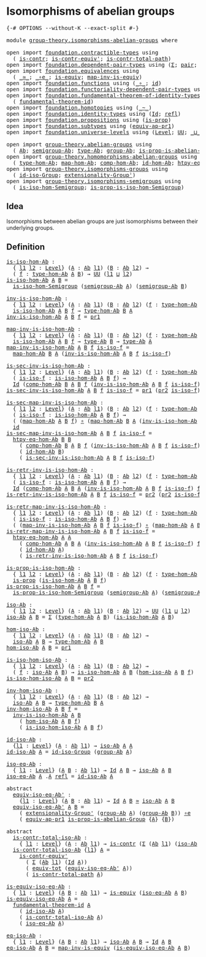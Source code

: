 # Isomorphisms of abelian groups

<pre class="Agda"><a id="43" class="Symbol">{-#</a> <a id="47" class="Keyword">OPTIONS</a> <a id="55" class="Pragma">--without-K</a> <a id="67" class="Pragma">--exact-split</a> <a id="81" class="Symbol">#-}</a>

<a id="86" class="Keyword">module</a> <a id="93" href="group-theory.isomorphisms-abelian-groups.html" class="Module">group-theory.isomorphisms-abelian-groups</a> <a id="134" class="Keyword">where</a>

<a id="141" class="Keyword">open</a> <a id="146" class="Keyword">import</a> <a id="153" href="foundation.contractible-types.html" class="Module">foundation.contractible-types</a> <a id="183" class="Keyword">using</a>
  <a id="191" class="Symbol">(</a> <a id="193" href="foundation-core.contractible-types.html#925" class="Function">is-contr</a><a id="201" class="Symbol">;</a> <a id="203" href="foundation-core.contractible-types.html#3739" class="Function">is-contr-equiv&#39;</a><a id="218" class="Symbol">;</a> <a id="220" href="foundation-core.contractible-types.html#1970" class="Function">is-contr-total-path</a><a id="239" class="Symbol">)</a>
<a id="241" class="Keyword">open</a> <a id="246" class="Keyword">import</a> <a id="253" href="foundation.dependent-pair-types.html" class="Module">foundation.dependent-pair-types</a> <a id="285" class="Keyword">using</a> <a id="291" class="Symbol">(</a><a id="292" href="foundation-core.dependent-pair-types.html#502" class="Record">Σ</a><a id="293" class="Symbol">;</a> <a id="295" href="foundation-core.dependent-pair-types.html#575" class="InductiveConstructor">pair</a><a id="299" class="Symbol">;</a> <a id="301" href="foundation-core.dependent-pair-types.html#592" class="Field">pr1</a><a id="304" class="Symbol">;</a> <a id="306" href="foundation-core.dependent-pair-types.html#604" class="Field">pr2</a><a id="309" class="Symbol">)</a>
<a id="311" class="Keyword">open</a> <a id="316" class="Keyword">import</a> <a id="323" href="foundation.equivalences.html" class="Module">foundation.equivalences</a> <a id="347" class="Keyword">using</a>
  <a id="355" class="Symbol">(</a> <a id="357" href="foundation-core.equivalences.html#1607" class="Function Operator">_≃_</a><a id="360" class="Symbol">;</a> <a id="362" href="foundation-core.equivalences.html#7843" class="Function Operator">_∘e_</a><a id="366" class="Symbol">;</a> <a id="368" href="foundation-core.equivalences.html#1542" class="Function">is-equiv</a><a id="376" class="Symbol">;</a> <a id="378" href="foundation-core.equivalences.html#4173" class="Function">map-inv-is-equiv</a><a id="394" class="Symbol">)</a>
<a id="396" class="Keyword">open</a> <a id="401" class="Keyword">import</a> <a id="408" href="foundation.functions.html" class="Module">foundation.functions</a> <a id="429" class="Keyword">using</a> <a id="435" class="Symbol">(</a><a id="436" href="foundation-core.functions.html#407" class="Function Operator">_∘_</a><a id="439" class="Symbol">;</a> <a id="441" href="foundation-core.functions.html#309" class="Function">id</a><a id="443" class="Symbol">)</a>
<a id="445" class="Keyword">open</a> <a id="450" class="Keyword">import</a> <a id="457" href="foundation.functoriality-dependent-pair-types.html" class="Module">foundation.functoriality-dependent-pair-types</a> <a id="503" class="Keyword">using</a> <a id="509" class="Symbol">(</a><a id="510" href="foundation-core.functoriality-dependent-pair-types.html#6804" class="Function">equiv-tot</a><a id="519" class="Symbol">)</a>
<a id="521" class="Keyword">open</a> <a id="526" class="Keyword">import</a> <a id="533" href="foundation.fundamental-theorem-of-identity-types.html" class="Module">foundation.fundamental-theorem-of-identity-types</a> <a id="582" class="Keyword">using</a>
  <a id="590" class="Symbol">(</a> <a id="592" href="foundation-core.fundamental-theorem-of-identity-types.html#1888" class="Function">fundamental-theorem-id</a><a id="614" class="Symbol">)</a>
<a id="616" class="Keyword">open</a> <a id="621" class="Keyword">import</a> <a id="628" href="foundation.homotopies.html" class="Module">foundation.homotopies</a> <a id="650" class="Keyword">using</a> <a id="656" class="Symbol">(</a><a id="657" href="foundation-core.homotopies.html#467" class="Function Operator">_~_</a><a id="660" class="Symbol">)</a>
<a id="662" class="Keyword">open</a> <a id="667" class="Keyword">import</a> <a id="674" href="foundation.identity-types.html" class="Module">foundation.identity-types</a> <a id="700" class="Keyword">using</a> <a id="706" class="Symbol">(</a><a id="707" href="foundation-core.identity-types.html#641" class="Datatype">Id</a><a id="709" class="Symbol">;</a> <a id="711" href="foundation-core.identity-types.html#694" class="InductiveConstructor">refl</a><a id="715" class="Symbol">)</a>
<a id="717" class="Keyword">open</a> <a id="722" class="Keyword">import</a> <a id="729" href="foundation.propositions.html" class="Module">foundation.propositions</a> <a id="753" class="Keyword">using</a> <a id="759" class="Symbol">(</a><a id="760" href="foundation-core.propositions.html#1246" class="Function">is-prop</a><a id="767" class="Symbol">)</a>
<a id="769" class="Keyword">open</a> <a id="774" class="Keyword">import</a> <a id="781" href="foundation.subtypes.html" class="Module">foundation.subtypes</a> <a id="801" class="Keyword">using</a> <a id="807" class="Symbol">(</a><a id="808" href="foundation-core.subtypes.html#3392" class="Function">equiv-ap-pr1</a><a id="820" class="Symbol">)</a>
<a id="822" class="Keyword">open</a> <a id="827" class="Keyword">import</a> <a id="834" href="foundation.universe-levels.html" class="Module">foundation.universe-levels</a> <a id="861" class="Keyword">using</a> <a id="867" class="Symbol">(</a><a id="868" href="Agda.Primitive.html#597" class="Postulate">Level</a><a id="873" class="Symbol">;</a> <a id="875" href="foundation-core.universe-levels.html#222" class="Primitive">UU</a><a id="877" class="Symbol">;</a> <a id="879" href="Agda.Primitive.html#810" class="Primitive Operator">_⊔_</a><a id="882" class="Symbol">)</a>

<a id="885" class="Keyword">open</a> <a id="890" class="Keyword">import</a> <a id="897" href="group-theory.abelian-groups.html" class="Module">group-theory.abelian-groups</a> <a id="925" class="Keyword">using</a>
  <a id="933" class="Symbol">(</a> <a id="935" href="group-theory.abelian-groups.html#2453" class="Function">Ab</a><a id="937" class="Symbol">;</a> <a id="939" href="group-theory.abelian-groups.html#3587" class="Function">semigroup-Ab</a><a id="951" class="Symbol">;</a> <a id="953" href="group-theory.abelian-groups.html#2667" class="Function">type-Ab</a><a id="960" class="Symbol">;</a> <a id="962" href="group-theory.abelian-groups.html#2521" class="Function">group-Ab</a><a id="970" class="Symbol">;</a> <a id="972" href="group-theory.abelian-groups.html#2293" class="Function">is-prop-is-abelian-Group</a><a id="996" class="Symbol">)</a>
<a id="998" class="Keyword">open</a> <a id="1003" class="Keyword">import</a> <a id="1010" href="group-theory.homomorphisms-abelian-groups.html" class="Module">group-theory.homomorphisms-abelian-groups</a> <a id="1052" class="Keyword">using</a>
  <a id="1060" class="Symbol">(</a> <a id="1062" href="group-theory.homomorphisms-abelian-groups.html#1760" class="Function">type-hom-Ab</a><a id="1073" class="Symbol">;</a> <a id="1075" href="group-theory.homomorphisms-abelian-groups.html#1847" class="Function">map-hom-Ab</a><a id="1085" class="Symbol">;</a> <a id="1087" href="group-theory.homomorphisms-abelian-groups.html#4039" class="Function">comp-hom-Ab</a><a id="1098" class="Symbol">;</a> <a id="1100" href="group-theory.homomorphisms-abelian-groups.html#3883" class="Function">id-hom-Ab</a><a id="1109" class="Symbol">;</a> <a id="1111" href="group-theory.homomorphisms-abelian-groups.html#2889" class="Function">htpy-eq-hom-Ab</a><a id="1125" class="Symbol">)</a>
<a id="1127" class="Keyword">open</a> <a id="1132" class="Keyword">import</a> <a id="1139" href="group-theory.isomorphisms-groups.html" class="Module">group-theory.isomorphisms-groups</a> <a id="1172" class="Keyword">using</a>
  <a id="1180" class="Symbol">(</a> <a id="1182" href="group-theory.isomorphisms-groups.html#2587" class="Function">id-iso-Group</a><a id="1194" class="Symbol">;</a> <a id="1196" href="group-theory.isomorphisms-groups.html#2976" class="Function">extensionality-Group&#39;</a><a id="1217" class="Symbol">)</a>
<a id="1219" class="Keyword">open</a> <a id="1224" class="Keyword">import</a> <a id="1231" href="group-theory.isomorphisms-semigroups.html" class="Module">group-theory.isomorphisms-semigroups</a> <a id="1268" class="Keyword">using</a>
  <a id="1276" class="Symbol">(</a> <a id="1278" href="group-theory.isomorphisms-semigroups.html#1983" class="Function">is-iso-hom-Semigroup</a><a id="1298" class="Symbol">;</a> <a id="1300" href="group-theory.isomorphisms-semigroups.html#3620" class="Function">is-prop-is-iso-hom-Semigroup</a><a id="1328" class="Symbol">)</a>
</pre>
## Idea

Isomorphisms between abelian groups are just isomorphisms between their underlying groups.

## Definition

<pre class="Agda"><a id="is-iso-hom-Ab"></a><a id="1459" href="group-theory.isomorphisms-abelian-groups.html#1459" class="Function">is-iso-hom-Ab</a> <a id="1473" class="Symbol">:</a>
  <a id="1477" class="Symbol">{</a> <a id="1479" href="group-theory.isomorphisms-abelian-groups.html#1479" class="Bound">l1</a> <a id="1482" href="group-theory.isomorphisms-abelian-groups.html#1482" class="Bound">l2</a> <a id="1485" class="Symbol">:</a> <a id="1487" href="Agda.Primitive.html#597" class="Postulate">Level</a><a id="1492" class="Symbol">}</a> <a id="1494" class="Symbol">(</a><a id="1495" href="group-theory.isomorphisms-abelian-groups.html#1495" class="Bound">A</a> <a id="1497" class="Symbol">:</a> <a id="1499" href="group-theory.abelian-groups.html#2453" class="Function">Ab</a> <a id="1502" href="group-theory.isomorphisms-abelian-groups.html#1479" class="Bound">l1</a><a id="1504" class="Symbol">)</a> <a id="1506" class="Symbol">(</a><a id="1507" href="group-theory.isomorphisms-abelian-groups.html#1507" class="Bound">B</a> <a id="1509" class="Symbol">:</a> <a id="1511" href="group-theory.abelian-groups.html#2453" class="Function">Ab</a> <a id="1514" href="group-theory.isomorphisms-abelian-groups.html#1482" class="Bound">l2</a><a id="1516" class="Symbol">)</a> <a id="1518" class="Symbol">→</a>
  <a id="1522" class="Symbol">(</a> <a id="1524" href="group-theory.isomorphisms-abelian-groups.html#1524" class="Bound">f</a> <a id="1526" class="Symbol">:</a> <a id="1528" href="group-theory.homomorphisms-abelian-groups.html#1760" class="Function">type-hom-Ab</a> <a id="1540" href="group-theory.isomorphisms-abelian-groups.html#1495" class="Bound">A</a> <a id="1542" href="group-theory.isomorphisms-abelian-groups.html#1507" class="Bound">B</a><a id="1543" class="Symbol">)</a> <a id="1545" class="Symbol">→</a> <a id="1547" href="foundation-core.universe-levels.html#222" class="Primitive">UU</a> <a id="1550" class="Symbol">(</a><a id="1551" href="group-theory.isomorphisms-abelian-groups.html#1479" class="Bound">l1</a> <a id="1554" href="Agda.Primitive.html#810" class="Primitive Operator">⊔</a> <a id="1556" href="group-theory.isomorphisms-abelian-groups.html#1482" class="Bound">l2</a><a id="1558" class="Symbol">)</a>
<a id="1560" href="group-theory.isomorphisms-abelian-groups.html#1459" class="Function">is-iso-hom-Ab</a> <a id="1574" href="group-theory.isomorphisms-abelian-groups.html#1574" class="Bound">A</a> <a id="1576" href="group-theory.isomorphisms-abelian-groups.html#1576" class="Bound">B</a> <a id="1578" class="Symbol">=</a>
  <a id="1582" href="group-theory.isomorphisms-semigroups.html#1983" class="Function">is-iso-hom-Semigroup</a> <a id="1603" class="Symbol">(</a><a id="1604" href="group-theory.abelian-groups.html#3587" class="Function">semigroup-Ab</a> <a id="1617" href="group-theory.isomorphisms-abelian-groups.html#1574" class="Bound">A</a><a id="1618" class="Symbol">)</a> <a id="1620" class="Symbol">(</a><a id="1621" href="group-theory.abelian-groups.html#3587" class="Function">semigroup-Ab</a> <a id="1634" href="group-theory.isomorphisms-abelian-groups.html#1576" class="Bound">B</a><a id="1635" class="Symbol">)</a>

<a id="inv-is-iso-hom-Ab"></a><a id="1638" href="group-theory.isomorphisms-abelian-groups.html#1638" class="Function">inv-is-iso-hom-Ab</a> <a id="1656" class="Symbol">:</a>
  <a id="1660" class="Symbol">{</a> <a id="1662" href="group-theory.isomorphisms-abelian-groups.html#1662" class="Bound">l1</a> <a id="1665" href="group-theory.isomorphisms-abelian-groups.html#1665" class="Bound">l2</a> <a id="1668" class="Symbol">:</a> <a id="1670" href="Agda.Primitive.html#597" class="Postulate">Level</a><a id="1675" class="Symbol">}</a> <a id="1677" class="Symbol">(</a><a id="1678" href="group-theory.isomorphisms-abelian-groups.html#1678" class="Bound">A</a> <a id="1680" class="Symbol">:</a> <a id="1682" href="group-theory.abelian-groups.html#2453" class="Function">Ab</a> <a id="1685" href="group-theory.isomorphisms-abelian-groups.html#1662" class="Bound">l1</a><a id="1687" class="Symbol">)</a> <a id="1689" class="Symbol">(</a><a id="1690" href="group-theory.isomorphisms-abelian-groups.html#1690" class="Bound">B</a> <a id="1692" class="Symbol">:</a> <a id="1694" href="group-theory.abelian-groups.html#2453" class="Function">Ab</a> <a id="1697" href="group-theory.isomorphisms-abelian-groups.html#1665" class="Bound">l2</a><a id="1699" class="Symbol">)</a> <a id="1701" class="Symbol">(</a><a id="1702" href="group-theory.isomorphisms-abelian-groups.html#1702" class="Bound">f</a> <a id="1704" class="Symbol">:</a> <a id="1706" href="group-theory.homomorphisms-abelian-groups.html#1760" class="Function">type-hom-Ab</a> <a id="1718" href="group-theory.isomorphisms-abelian-groups.html#1678" class="Bound">A</a> <a id="1720" href="group-theory.isomorphisms-abelian-groups.html#1690" class="Bound">B</a><a id="1721" class="Symbol">)</a> <a id="1723" class="Symbol">→</a>
  <a id="1727" href="group-theory.isomorphisms-abelian-groups.html#1459" class="Function">is-iso-hom-Ab</a> <a id="1741" href="group-theory.isomorphisms-abelian-groups.html#1678" class="Bound">A</a> <a id="1743" href="group-theory.isomorphisms-abelian-groups.html#1690" class="Bound">B</a> <a id="1745" href="group-theory.isomorphisms-abelian-groups.html#1702" class="Bound">f</a> <a id="1747" class="Symbol">→</a> <a id="1749" href="group-theory.homomorphisms-abelian-groups.html#1760" class="Function">type-hom-Ab</a> <a id="1761" href="group-theory.isomorphisms-abelian-groups.html#1690" class="Bound">B</a> <a id="1763" href="group-theory.isomorphisms-abelian-groups.html#1678" class="Bound">A</a>
<a id="1765" href="group-theory.isomorphisms-abelian-groups.html#1638" class="Function">inv-is-iso-hom-Ab</a> <a id="1783" href="group-theory.isomorphisms-abelian-groups.html#1783" class="Bound">A</a> <a id="1785" href="group-theory.isomorphisms-abelian-groups.html#1785" class="Bound">B</a> <a id="1787" href="group-theory.isomorphisms-abelian-groups.html#1787" class="Bound">f</a> <a id="1789" class="Symbol">=</a> <a id="1791" href="foundation-core.dependent-pair-types.html#592" class="Field">pr1</a>

<a id="map-inv-is-iso-hom-Ab"></a><a id="1796" href="group-theory.isomorphisms-abelian-groups.html#1796" class="Function">map-inv-is-iso-hom-Ab</a> <a id="1818" class="Symbol">:</a>
  <a id="1822" class="Symbol">{</a> <a id="1824" href="group-theory.isomorphisms-abelian-groups.html#1824" class="Bound">l1</a> <a id="1827" href="group-theory.isomorphisms-abelian-groups.html#1827" class="Bound">l2</a> <a id="1830" class="Symbol">:</a> <a id="1832" href="Agda.Primitive.html#597" class="Postulate">Level</a><a id="1837" class="Symbol">}</a> <a id="1839" class="Symbol">(</a><a id="1840" href="group-theory.isomorphisms-abelian-groups.html#1840" class="Bound">A</a> <a id="1842" class="Symbol">:</a> <a id="1844" href="group-theory.abelian-groups.html#2453" class="Function">Ab</a> <a id="1847" href="group-theory.isomorphisms-abelian-groups.html#1824" class="Bound">l1</a><a id="1849" class="Symbol">)</a> <a id="1851" class="Symbol">(</a><a id="1852" href="group-theory.isomorphisms-abelian-groups.html#1852" class="Bound">B</a> <a id="1854" class="Symbol">:</a> <a id="1856" href="group-theory.abelian-groups.html#2453" class="Function">Ab</a> <a id="1859" href="group-theory.isomorphisms-abelian-groups.html#1827" class="Bound">l2</a><a id="1861" class="Symbol">)</a> <a id="1863" class="Symbol">(</a><a id="1864" href="group-theory.isomorphisms-abelian-groups.html#1864" class="Bound">f</a> <a id="1866" class="Symbol">:</a> <a id="1868" href="group-theory.homomorphisms-abelian-groups.html#1760" class="Function">type-hom-Ab</a> <a id="1880" href="group-theory.isomorphisms-abelian-groups.html#1840" class="Bound">A</a> <a id="1882" href="group-theory.isomorphisms-abelian-groups.html#1852" class="Bound">B</a><a id="1883" class="Symbol">)</a> <a id="1885" class="Symbol">→</a>
  <a id="1889" href="group-theory.isomorphisms-abelian-groups.html#1459" class="Function">is-iso-hom-Ab</a> <a id="1903" href="group-theory.isomorphisms-abelian-groups.html#1840" class="Bound">A</a> <a id="1905" href="group-theory.isomorphisms-abelian-groups.html#1852" class="Bound">B</a> <a id="1907" href="group-theory.isomorphisms-abelian-groups.html#1864" class="Bound">f</a> <a id="1909" class="Symbol">→</a> <a id="1911" href="group-theory.abelian-groups.html#2667" class="Function">type-Ab</a> <a id="1919" href="group-theory.isomorphisms-abelian-groups.html#1852" class="Bound">B</a> <a id="1921" class="Symbol">→</a> <a id="1923" href="group-theory.abelian-groups.html#2667" class="Function">type-Ab</a> <a id="1931" href="group-theory.isomorphisms-abelian-groups.html#1840" class="Bound">A</a>
<a id="1933" href="group-theory.isomorphisms-abelian-groups.html#1796" class="Function">map-inv-is-iso-hom-Ab</a> <a id="1955" href="group-theory.isomorphisms-abelian-groups.html#1955" class="Bound">A</a> <a id="1957" href="group-theory.isomorphisms-abelian-groups.html#1957" class="Bound">B</a> <a id="1959" href="group-theory.isomorphisms-abelian-groups.html#1959" class="Bound">f</a> <a id="1961" href="group-theory.isomorphisms-abelian-groups.html#1961" class="Bound">is-iso-f</a> <a id="1970" class="Symbol">=</a>
  <a id="1974" href="group-theory.homomorphisms-abelian-groups.html#1847" class="Function">map-hom-Ab</a> <a id="1985" href="group-theory.isomorphisms-abelian-groups.html#1957" class="Bound">B</a> <a id="1987" href="group-theory.isomorphisms-abelian-groups.html#1955" class="Bound">A</a> <a id="1989" class="Symbol">(</a><a id="1990" href="group-theory.isomorphisms-abelian-groups.html#1638" class="Function">inv-is-iso-hom-Ab</a> <a id="2008" href="group-theory.isomorphisms-abelian-groups.html#1955" class="Bound">A</a> <a id="2010" href="group-theory.isomorphisms-abelian-groups.html#1957" class="Bound">B</a> <a id="2012" href="group-theory.isomorphisms-abelian-groups.html#1959" class="Bound">f</a> <a id="2014" href="group-theory.isomorphisms-abelian-groups.html#1961" class="Bound">is-iso-f</a><a id="2022" class="Symbol">)</a>

<a id="is-sec-inv-is-iso-hom-Ab"></a><a id="2025" href="group-theory.isomorphisms-abelian-groups.html#2025" class="Function">is-sec-inv-is-iso-hom-Ab</a> <a id="2050" class="Symbol">:</a>
  <a id="2054" class="Symbol">{</a> <a id="2056" href="group-theory.isomorphisms-abelian-groups.html#2056" class="Bound">l1</a> <a id="2059" href="group-theory.isomorphisms-abelian-groups.html#2059" class="Bound">l2</a> <a id="2062" class="Symbol">:</a> <a id="2064" href="Agda.Primitive.html#597" class="Postulate">Level</a><a id="2069" class="Symbol">}</a> <a id="2071" class="Symbol">(</a><a id="2072" href="group-theory.isomorphisms-abelian-groups.html#2072" class="Bound">A</a> <a id="2074" class="Symbol">:</a> <a id="2076" href="group-theory.abelian-groups.html#2453" class="Function">Ab</a> <a id="2079" href="group-theory.isomorphisms-abelian-groups.html#2056" class="Bound">l1</a><a id="2081" class="Symbol">)</a> <a id="2083" class="Symbol">(</a><a id="2084" href="group-theory.isomorphisms-abelian-groups.html#2084" class="Bound">B</a> <a id="2086" class="Symbol">:</a> <a id="2088" href="group-theory.abelian-groups.html#2453" class="Function">Ab</a> <a id="2091" href="group-theory.isomorphisms-abelian-groups.html#2059" class="Bound">l2</a><a id="2093" class="Symbol">)</a> <a id="2095" class="Symbol">(</a><a id="2096" href="group-theory.isomorphisms-abelian-groups.html#2096" class="Bound">f</a> <a id="2098" class="Symbol">:</a> <a id="2100" href="group-theory.homomorphisms-abelian-groups.html#1760" class="Function">type-hom-Ab</a> <a id="2112" href="group-theory.isomorphisms-abelian-groups.html#2072" class="Bound">A</a> <a id="2114" href="group-theory.isomorphisms-abelian-groups.html#2084" class="Bound">B</a><a id="2115" class="Symbol">)</a> <a id="2117" class="Symbol">→</a>
  <a id="2121" class="Symbol">(</a> <a id="2123" href="group-theory.isomorphisms-abelian-groups.html#2123" class="Bound">is-iso-f</a> <a id="2132" class="Symbol">:</a> <a id="2134" href="group-theory.isomorphisms-abelian-groups.html#1459" class="Function">is-iso-hom-Ab</a> <a id="2148" href="group-theory.isomorphisms-abelian-groups.html#2072" class="Bound">A</a> <a id="2150" href="group-theory.isomorphisms-abelian-groups.html#2084" class="Bound">B</a> <a id="2152" href="group-theory.isomorphisms-abelian-groups.html#2096" class="Bound">f</a><a id="2153" class="Symbol">)</a> <a id="2155" class="Symbol">→</a>
  <a id="2159" href="foundation-core.identity-types.html#641" class="Datatype">Id</a> <a id="2162" class="Symbol">(</a><a id="2163" href="group-theory.homomorphisms-abelian-groups.html#4039" class="Function">comp-hom-Ab</a> <a id="2175" href="group-theory.isomorphisms-abelian-groups.html#2084" class="Bound">B</a> <a id="2177" href="group-theory.isomorphisms-abelian-groups.html#2072" class="Bound">A</a> <a id="2179" href="group-theory.isomorphisms-abelian-groups.html#2084" class="Bound">B</a> <a id="2181" href="group-theory.isomorphisms-abelian-groups.html#2096" class="Bound">f</a> <a id="2183" class="Symbol">(</a><a id="2184" href="group-theory.isomorphisms-abelian-groups.html#1638" class="Function">inv-is-iso-hom-Ab</a> <a id="2202" href="group-theory.isomorphisms-abelian-groups.html#2072" class="Bound">A</a> <a id="2204" href="group-theory.isomorphisms-abelian-groups.html#2084" class="Bound">B</a> <a id="2206" href="group-theory.isomorphisms-abelian-groups.html#2096" class="Bound">f</a> <a id="2208" href="group-theory.isomorphisms-abelian-groups.html#2123" class="Bound">is-iso-f</a><a id="2216" class="Symbol">))</a> <a id="2219" class="Symbol">(</a><a id="2220" href="group-theory.homomorphisms-abelian-groups.html#3883" class="Function">id-hom-Ab</a> <a id="2230" href="group-theory.isomorphisms-abelian-groups.html#2084" class="Bound">B</a><a id="2231" class="Symbol">)</a>
<a id="2233" href="group-theory.isomorphisms-abelian-groups.html#2025" class="Function">is-sec-inv-is-iso-hom-Ab</a> <a id="2258" href="group-theory.isomorphisms-abelian-groups.html#2258" class="Bound">A</a> <a id="2260" href="group-theory.isomorphisms-abelian-groups.html#2260" class="Bound">B</a> <a id="2262" href="group-theory.isomorphisms-abelian-groups.html#2262" class="Bound">f</a> <a id="2264" href="group-theory.isomorphisms-abelian-groups.html#2264" class="Bound">is-iso-f</a> <a id="2273" class="Symbol">=</a> <a id="2275" href="foundation-core.dependent-pair-types.html#592" class="Field">pr1</a> <a id="2279" class="Symbol">(</a><a id="2280" href="foundation-core.dependent-pair-types.html#604" class="Field">pr2</a> <a id="2284" href="group-theory.isomorphisms-abelian-groups.html#2264" class="Bound">is-iso-f</a><a id="2292" class="Symbol">)</a>

<a id="is-sec-map-inv-is-iso-hom-Ab"></a><a id="2295" href="group-theory.isomorphisms-abelian-groups.html#2295" class="Function">is-sec-map-inv-is-iso-hom-Ab</a> <a id="2324" class="Symbol">:</a>
  <a id="2328" class="Symbol">{</a> <a id="2330" href="group-theory.isomorphisms-abelian-groups.html#2330" class="Bound">l1</a> <a id="2333" href="group-theory.isomorphisms-abelian-groups.html#2333" class="Bound">l2</a> <a id="2336" class="Symbol">:</a> <a id="2338" href="Agda.Primitive.html#597" class="Postulate">Level</a><a id="2343" class="Symbol">}</a> <a id="2345" class="Symbol">(</a><a id="2346" href="group-theory.isomorphisms-abelian-groups.html#2346" class="Bound">A</a> <a id="2348" class="Symbol">:</a> <a id="2350" href="group-theory.abelian-groups.html#2453" class="Function">Ab</a> <a id="2353" href="group-theory.isomorphisms-abelian-groups.html#2330" class="Bound">l1</a><a id="2355" class="Symbol">)</a> <a id="2357" class="Symbol">(</a><a id="2358" href="group-theory.isomorphisms-abelian-groups.html#2358" class="Bound">B</a> <a id="2360" class="Symbol">:</a> <a id="2362" href="group-theory.abelian-groups.html#2453" class="Function">Ab</a> <a id="2365" href="group-theory.isomorphisms-abelian-groups.html#2333" class="Bound">l2</a><a id="2367" class="Symbol">)</a> <a id="2369" class="Symbol">(</a><a id="2370" href="group-theory.isomorphisms-abelian-groups.html#2370" class="Bound">f</a> <a id="2372" class="Symbol">:</a> <a id="2374" href="group-theory.homomorphisms-abelian-groups.html#1760" class="Function">type-hom-Ab</a> <a id="2386" href="group-theory.isomorphisms-abelian-groups.html#2346" class="Bound">A</a> <a id="2388" href="group-theory.isomorphisms-abelian-groups.html#2358" class="Bound">B</a><a id="2389" class="Symbol">)</a> <a id="2391" class="Symbol">→</a>
  <a id="2395" class="Symbol">(</a> <a id="2397" href="group-theory.isomorphisms-abelian-groups.html#2397" class="Bound">is-iso-f</a> <a id="2406" class="Symbol">:</a> <a id="2408" href="group-theory.isomorphisms-abelian-groups.html#1459" class="Function">is-iso-hom-Ab</a> <a id="2422" href="group-theory.isomorphisms-abelian-groups.html#2346" class="Bound">A</a> <a id="2424" href="group-theory.isomorphisms-abelian-groups.html#2358" class="Bound">B</a> <a id="2426" href="group-theory.isomorphisms-abelian-groups.html#2370" class="Bound">f</a><a id="2427" class="Symbol">)</a> <a id="2429" class="Symbol">→</a>
  <a id="2433" class="Symbol">(</a> <a id="2435" class="Symbol">(</a><a id="2436" href="group-theory.homomorphisms-abelian-groups.html#1847" class="Function">map-hom-Ab</a> <a id="2447" href="group-theory.isomorphisms-abelian-groups.html#2346" class="Bound">A</a> <a id="2449" href="group-theory.isomorphisms-abelian-groups.html#2358" class="Bound">B</a> <a id="2451" href="group-theory.isomorphisms-abelian-groups.html#2370" class="Bound">f</a><a id="2452" class="Symbol">)</a> <a id="2454" href="foundation-core.functions.html#407" class="Function Operator">∘</a> <a id="2456" class="Symbol">(</a><a id="2457" href="group-theory.homomorphisms-abelian-groups.html#1847" class="Function">map-hom-Ab</a> <a id="2468" href="group-theory.isomorphisms-abelian-groups.html#2358" class="Bound">B</a> <a id="2470" href="group-theory.isomorphisms-abelian-groups.html#2346" class="Bound">A</a> <a id="2472" class="Symbol">(</a><a id="2473" href="group-theory.isomorphisms-abelian-groups.html#1638" class="Function">inv-is-iso-hom-Ab</a> <a id="2491" href="group-theory.isomorphisms-abelian-groups.html#2346" class="Bound">A</a> <a id="2493" href="group-theory.isomorphisms-abelian-groups.html#2358" class="Bound">B</a> <a id="2495" href="group-theory.isomorphisms-abelian-groups.html#2370" class="Bound">f</a> <a id="2497" href="group-theory.isomorphisms-abelian-groups.html#2397" class="Bound">is-iso-f</a><a id="2505" class="Symbol">)))</a> <a id="2509" href="foundation-core.homotopies.html#467" class="Function Operator">~</a>
  <a id="2513" href="foundation-core.functions.html#309" class="Function">id</a>
<a id="2516" href="group-theory.isomorphisms-abelian-groups.html#2295" class="Function">is-sec-map-inv-is-iso-hom-Ab</a> <a id="2545" href="group-theory.isomorphisms-abelian-groups.html#2545" class="Bound">A</a> <a id="2547" href="group-theory.isomorphisms-abelian-groups.html#2547" class="Bound">B</a> <a id="2549" href="group-theory.isomorphisms-abelian-groups.html#2549" class="Bound">f</a> <a id="2551" href="group-theory.isomorphisms-abelian-groups.html#2551" class="Bound">is-iso-f</a> <a id="2560" class="Symbol">=</a>
  <a id="2564" href="group-theory.homomorphisms-abelian-groups.html#2889" class="Function">htpy-eq-hom-Ab</a> <a id="2579" href="group-theory.isomorphisms-abelian-groups.html#2547" class="Bound">B</a> <a id="2581" href="group-theory.isomorphisms-abelian-groups.html#2547" class="Bound">B</a>
    <a id="2587" class="Symbol">(</a> <a id="2589" href="group-theory.homomorphisms-abelian-groups.html#4039" class="Function">comp-hom-Ab</a> <a id="2601" href="group-theory.isomorphisms-abelian-groups.html#2547" class="Bound">B</a> <a id="2603" href="group-theory.isomorphisms-abelian-groups.html#2545" class="Bound">A</a> <a id="2605" href="group-theory.isomorphisms-abelian-groups.html#2547" class="Bound">B</a> <a id="2607" href="group-theory.isomorphisms-abelian-groups.html#2549" class="Bound">f</a> <a id="2609" class="Symbol">(</a><a id="2610" href="group-theory.isomorphisms-abelian-groups.html#1638" class="Function">inv-is-iso-hom-Ab</a> <a id="2628" href="group-theory.isomorphisms-abelian-groups.html#2545" class="Bound">A</a> <a id="2630" href="group-theory.isomorphisms-abelian-groups.html#2547" class="Bound">B</a> <a id="2632" href="group-theory.isomorphisms-abelian-groups.html#2549" class="Bound">f</a> <a id="2634" href="group-theory.isomorphisms-abelian-groups.html#2551" class="Bound">is-iso-f</a><a id="2642" class="Symbol">))</a>
    <a id="2649" class="Symbol">(</a> <a id="2651" href="group-theory.homomorphisms-abelian-groups.html#3883" class="Function">id-hom-Ab</a> <a id="2661" href="group-theory.isomorphisms-abelian-groups.html#2547" class="Bound">B</a><a id="2662" class="Symbol">)</a>
    <a id="2668" class="Symbol">(</a> <a id="2670" href="group-theory.isomorphisms-abelian-groups.html#2025" class="Function">is-sec-inv-is-iso-hom-Ab</a> <a id="2695" href="group-theory.isomorphisms-abelian-groups.html#2545" class="Bound">A</a> <a id="2697" href="group-theory.isomorphisms-abelian-groups.html#2547" class="Bound">B</a> <a id="2699" href="group-theory.isomorphisms-abelian-groups.html#2549" class="Bound">f</a> <a id="2701" href="group-theory.isomorphisms-abelian-groups.html#2551" class="Bound">is-iso-f</a><a id="2709" class="Symbol">)</a>

<a id="is-retr-inv-is-iso-hom-Ab"></a><a id="2712" href="group-theory.isomorphisms-abelian-groups.html#2712" class="Function">is-retr-inv-is-iso-hom-Ab</a> <a id="2738" class="Symbol">:</a>
  <a id="2742" class="Symbol">{</a> <a id="2744" href="group-theory.isomorphisms-abelian-groups.html#2744" class="Bound">l1</a> <a id="2747" href="group-theory.isomorphisms-abelian-groups.html#2747" class="Bound">l2</a> <a id="2750" class="Symbol">:</a> <a id="2752" href="Agda.Primitive.html#597" class="Postulate">Level</a><a id="2757" class="Symbol">}</a> <a id="2759" class="Symbol">(</a><a id="2760" href="group-theory.isomorphisms-abelian-groups.html#2760" class="Bound">A</a> <a id="2762" class="Symbol">:</a> <a id="2764" href="group-theory.abelian-groups.html#2453" class="Function">Ab</a> <a id="2767" href="group-theory.isomorphisms-abelian-groups.html#2744" class="Bound">l1</a><a id="2769" class="Symbol">)</a> <a id="2771" class="Symbol">(</a><a id="2772" href="group-theory.isomorphisms-abelian-groups.html#2772" class="Bound">B</a> <a id="2774" class="Symbol">:</a> <a id="2776" href="group-theory.abelian-groups.html#2453" class="Function">Ab</a> <a id="2779" href="group-theory.isomorphisms-abelian-groups.html#2747" class="Bound">l2</a><a id="2781" class="Symbol">)</a> <a id="2783" class="Symbol">(</a><a id="2784" href="group-theory.isomorphisms-abelian-groups.html#2784" class="Bound">f</a> <a id="2786" class="Symbol">:</a> <a id="2788" href="group-theory.homomorphisms-abelian-groups.html#1760" class="Function">type-hom-Ab</a> <a id="2800" href="group-theory.isomorphisms-abelian-groups.html#2760" class="Bound">A</a> <a id="2802" href="group-theory.isomorphisms-abelian-groups.html#2772" class="Bound">B</a><a id="2803" class="Symbol">)</a> <a id="2805" class="Symbol">→</a>
  <a id="2809" class="Symbol">(</a> <a id="2811" href="group-theory.isomorphisms-abelian-groups.html#2811" class="Bound">is-iso-f</a> <a id="2820" class="Symbol">:</a> <a id="2822" href="group-theory.isomorphisms-abelian-groups.html#1459" class="Function">is-iso-hom-Ab</a> <a id="2836" href="group-theory.isomorphisms-abelian-groups.html#2760" class="Bound">A</a> <a id="2838" href="group-theory.isomorphisms-abelian-groups.html#2772" class="Bound">B</a> <a id="2840" href="group-theory.isomorphisms-abelian-groups.html#2784" class="Bound">f</a><a id="2841" class="Symbol">)</a> <a id="2843" class="Symbol">→</a>
  <a id="2847" href="foundation-core.identity-types.html#641" class="Datatype">Id</a> <a id="2850" class="Symbol">(</a><a id="2851" href="group-theory.homomorphisms-abelian-groups.html#4039" class="Function">comp-hom-Ab</a> <a id="2863" href="group-theory.isomorphisms-abelian-groups.html#2760" class="Bound">A</a> <a id="2865" href="group-theory.isomorphisms-abelian-groups.html#2772" class="Bound">B</a> <a id="2867" href="group-theory.isomorphisms-abelian-groups.html#2760" class="Bound">A</a> <a id="2869" class="Symbol">(</a><a id="2870" href="group-theory.isomorphisms-abelian-groups.html#1638" class="Function">inv-is-iso-hom-Ab</a> <a id="2888" href="group-theory.isomorphisms-abelian-groups.html#2760" class="Bound">A</a> <a id="2890" href="group-theory.isomorphisms-abelian-groups.html#2772" class="Bound">B</a> <a id="2892" href="group-theory.isomorphisms-abelian-groups.html#2784" class="Bound">f</a> <a id="2894" href="group-theory.isomorphisms-abelian-groups.html#2811" class="Bound">is-iso-f</a><a id="2902" class="Symbol">)</a> <a id="2904" href="group-theory.isomorphisms-abelian-groups.html#2784" class="Bound">f</a><a id="2905" class="Symbol">)</a> <a id="2907" class="Symbol">(</a><a id="2908" href="group-theory.homomorphisms-abelian-groups.html#3883" class="Function">id-hom-Ab</a> <a id="2918" href="group-theory.isomorphisms-abelian-groups.html#2760" class="Bound">A</a><a id="2919" class="Symbol">)</a>
<a id="2921" href="group-theory.isomorphisms-abelian-groups.html#2712" class="Function">is-retr-inv-is-iso-hom-Ab</a> <a id="2947" href="group-theory.isomorphisms-abelian-groups.html#2947" class="Bound">A</a> <a id="2949" href="group-theory.isomorphisms-abelian-groups.html#2949" class="Bound">B</a> <a id="2951" href="group-theory.isomorphisms-abelian-groups.html#2951" class="Bound">f</a> <a id="2953" href="group-theory.isomorphisms-abelian-groups.html#2953" class="Bound">is-iso-f</a> <a id="2962" class="Symbol">=</a> <a id="2964" href="foundation-core.dependent-pair-types.html#604" class="Field">pr2</a> <a id="2968" class="Symbol">(</a><a id="2969" href="foundation-core.dependent-pair-types.html#604" class="Field">pr2</a> <a id="2973" href="group-theory.isomorphisms-abelian-groups.html#2953" class="Bound">is-iso-f</a><a id="2981" class="Symbol">)</a>

<a id="is-retr-map-inv-is-iso-hom-Ab"></a><a id="2984" href="group-theory.isomorphisms-abelian-groups.html#2984" class="Function">is-retr-map-inv-is-iso-hom-Ab</a> <a id="3014" class="Symbol">:</a>
  <a id="3018" class="Symbol">{</a> <a id="3020" href="group-theory.isomorphisms-abelian-groups.html#3020" class="Bound">l1</a> <a id="3023" href="group-theory.isomorphisms-abelian-groups.html#3023" class="Bound">l2</a> <a id="3026" class="Symbol">:</a> <a id="3028" href="Agda.Primitive.html#597" class="Postulate">Level</a><a id="3033" class="Symbol">}</a> <a id="3035" class="Symbol">(</a><a id="3036" href="group-theory.isomorphisms-abelian-groups.html#3036" class="Bound">A</a> <a id="3038" class="Symbol">:</a> <a id="3040" href="group-theory.abelian-groups.html#2453" class="Function">Ab</a> <a id="3043" href="group-theory.isomorphisms-abelian-groups.html#3020" class="Bound">l1</a><a id="3045" class="Symbol">)</a> <a id="3047" class="Symbol">(</a><a id="3048" href="group-theory.isomorphisms-abelian-groups.html#3048" class="Bound">B</a> <a id="3050" class="Symbol">:</a> <a id="3052" href="group-theory.abelian-groups.html#2453" class="Function">Ab</a> <a id="3055" href="group-theory.isomorphisms-abelian-groups.html#3023" class="Bound">l2</a><a id="3057" class="Symbol">)</a> <a id="3059" class="Symbol">(</a><a id="3060" href="group-theory.isomorphisms-abelian-groups.html#3060" class="Bound">f</a> <a id="3062" class="Symbol">:</a> <a id="3064" href="group-theory.homomorphisms-abelian-groups.html#1760" class="Function">type-hom-Ab</a> <a id="3076" href="group-theory.isomorphisms-abelian-groups.html#3036" class="Bound">A</a> <a id="3078" href="group-theory.isomorphisms-abelian-groups.html#3048" class="Bound">B</a><a id="3079" class="Symbol">)</a> <a id="3081" class="Symbol">→</a>
  <a id="3085" class="Symbol">(</a> <a id="3087" href="group-theory.isomorphisms-abelian-groups.html#3087" class="Bound">is-iso-f</a> <a id="3096" class="Symbol">:</a> <a id="3098" href="group-theory.isomorphisms-abelian-groups.html#1459" class="Function">is-iso-hom-Ab</a> <a id="3112" href="group-theory.isomorphisms-abelian-groups.html#3036" class="Bound">A</a> <a id="3114" href="group-theory.isomorphisms-abelian-groups.html#3048" class="Bound">B</a> <a id="3116" href="group-theory.isomorphisms-abelian-groups.html#3060" class="Bound">f</a><a id="3117" class="Symbol">)</a> <a id="3119" class="Symbol">→</a>
  <a id="3123" class="Symbol">(</a> <a id="3125" class="Symbol">(</a><a id="3126" href="group-theory.isomorphisms-abelian-groups.html#1796" class="Function">map-inv-is-iso-hom-Ab</a> <a id="3148" href="group-theory.isomorphisms-abelian-groups.html#3036" class="Bound">A</a> <a id="3150" href="group-theory.isomorphisms-abelian-groups.html#3048" class="Bound">B</a> <a id="3152" href="group-theory.isomorphisms-abelian-groups.html#3060" class="Bound">f</a> <a id="3154" href="group-theory.isomorphisms-abelian-groups.html#3087" class="Bound">is-iso-f</a><a id="3162" class="Symbol">)</a> <a id="3164" href="foundation-core.functions.html#407" class="Function Operator">∘</a> <a id="3166" class="Symbol">(</a><a id="3167" href="group-theory.homomorphisms-abelian-groups.html#1847" class="Function">map-hom-Ab</a> <a id="3178" href="group-theory.isomorphisms-abelian-groups.html#3036" class="Bound">A</a> <a id="3180" href="group-theory.isomorphisms-abelian-groups.html#3048" class="Bound">B</a> <a id="3182" href="group-theory.isomorphisms-abelian-groups.html#3060" class="Bound">f</a><a id="3183" class="Symbol">))</a> <a id="3186" href="foundation-core.homotopies.html#467" class="Function Operator">~</a> <a id="3188" href="foundation-core.functions.html#309" class="Function">id</a>
<a id="3191" href="group-theory.isomorphisms-abelian-groups.html#2984" class="Function">is-retr-map-inv-is-iso-hom-Ab</a> <a id="3221" href="group-theory.isomorphisms-abelian-groups.html#3221" class="Bound">A</a> <a id="3223" href="group-theory.isomorphisms-abelian-groups.html#3223" class="Bound">B</a> <a id="3225" href="group-theory.isomorphisms-abelian-groups.html#3225" class="Bound">f</a> <a id="3227" href="group-theory.isomorphisms-abelian-groups.html#3227" class="Bound">is-iso-f</a> <a id="3236" class="Symbol">=</a>
  <a id="3240" href="group-theory.homomorphisms-abelian-groups.html#2889" class="Function">htpy-eq-hom-Ab</a> <a id="3255" href="group-theory.isomorphisms-abelian-groups.html#3221" class="Bound">A</a> <a id="3257" href="group-theory.isomorphisms-abelian-groups.html#3221" class="Bound">A</a>
    <a id="3263" class="Symbol">(</a> <a id="3265" href="group-theory.homomorphisms-abelian-groups.html#4039" class="Function">comp-hom-Ab</a> <a id="3277" href="group-theory.isomorphisms-abelian-groups.html#3221" class="Bound">A</a> <a id="3279" href="group-theory.isomorphisms-abelian-groups.html#3223" class="Bound">B</a> <a id="3281" href="group-theory.isomorphisms-abelian-groups.html#3221" class="Bound">A</a> <a id="3283" class="Symbol">(</a><a id="3284" href="group-theory.isomorphisms-abelian-groups.html#1638" class="Function">inv-is-iso-hom-Ab</a> <a id="3302" href="group-theory.isomorphisms-abelian-groups.html#3221" class="Bound">A</a> <a id="3304" href="group-theory.isomorphisms-abelian-groups.html#3223" class="Bound">B</a> <a id="3306" href="group-theory.isomorphisms-abelian-groups.html#3225" class="Bound">f</a> <a id="3308" href="group-theory.isomorphisms-abelian-groups.html#3227" class="Bound">is-iso-f</a><a id="3316" class="Symbol">)</a> <a id="3318" href="group-theory.isomorphisms-abelian-groups.html#3225" class="Bound">f</a><a id="3319" class="Symbol">)</a>
    <a id="3325" class="Symbol">(</a> <a id="3327" href="group-theory.homomorphisms-abelian-groups.html#3883" class="Function">id-hom-Ab</a> <a id="3337" href="group-theory.isomorphisms-abelian-groups.html#3221" class="Bound">A</a><a id="3338" class="Symbol">)</a>
    <a id="3344" class="Symbol">(</a> <a id="3346" href="group-theory.isomorphisms-abelian-groups.html#2712" class="Function">is-retr-inv-is-iso-hom-Ab</a> <a id="3372" href="group-theory.isomorphisms-abelian-groups.html#3221" class="Bound">A</a> <a id="3374" href="group-theory.isomorphisms-abelian-groups.html#3223" class="Bound">B</a> <a id="3376" href="group-theory.isomorphisms-abelian-groups.html#3225" class="Bound">f</a> <a id="3378" href="group-theory.isomorphisms-abelian-groups.html#3227" class="Bound">is-iso-f</a><a id="3386" class="Symbol">)</a>

<a id="is-prop-is-iso-hom-Ab"></a><a id="3389" href="group-theory.isomorphisms-abelian-groups.html#3389" class="Function">is-prop-is-iso-hom-Ab</a> <a id="3411" class="Symbol">:</a>
  <a id="3415" class="Symbol">{</a> <a id="3417" href="group-theory.isomorphisms-abelian-groups.html#3417" class="Bound">l1</a> <a id="3420" href="group-theory.isomorphisms-abelian-groups.html#3420" class="Bound">l2</a> <a id="3423" class="Symbol">:</a> <a id="3425" href="Agda.Primitive.html#597" class="Postulate">Level</a><a id="3430" class="Symbol">}</a> <a id="3432" class="Symbol">(</a><a id="3433" href="group-theory.isomorphisms-abelian-groups.html#3433" class="Bound">A</a> <a id="3435" class="Symbol">:</a> <a id="3437" href="group-theory.abelian-groups.html#2453" class="Function">Ab</a> <a id="3440" href="group-theory.isomorphisms-abelian-groups.html#3417" class="Bound">l1</a><a id="3442" class="Symbol">)</a> <a id="3444" class="Symbol">(</a><a id="3445" href="group-theory.isomorphisms-abelian-groups.html#3445" class="Bound">B</a> <a id="3447" class="Symbol">:</a> <a id="3449" href="group-theory.abelian-groups.html#2453" class="Function">Ab</a> <a id="3452" href="group-theory.isomorphisms-abelian-groups.html#3420" class="Bound">l2</a><a id="3454" class="Symbol">)</a> <a id="3456" class="Symbol">(</a><a id="3457" href="group-theory.isomorphisms-abelian-groups.html#3457" class="Bound">f</a> <a id="3459" class="Symbol">:</a> <a id="3461" href="group-theory.homomorphisms-abelian-groups.html#1760" class="Function">type-hom-Ab</a> <a id="3473" href="group-theory.isomorphisms-abelian-groups.html#3433" class="Bound">A</a> <a id="3475" href="group-theory.isomorphisms-abelian-groups.html#3445" class="Bound">B</a><a id="3476" class="Symbol">)</a> <a id="3478" class="Symbol">→</a>
  <a id="3482" href="foundation-core.propositions.html#1246" class="Function">is-prop</a> <a id="3490" class="Symbol">(</a><a id="3491" href="group-theory.isomorphisms-abelian-groups.html#1459" class="Function">is-iso-hom-Ab</a> <a id="3505" href="group-theory.isomorphisms-abelian-groups.html#3433" class="Bound">A</a> <a id="3507" href="group-theory.isomorphisms-abelian-groups.html#3445" class="Bound">B</a> <a id="3509" href="group-theory.isomorphisms-abelian-groups.html#3457" class="Bound">f</a><a id="3510" class="Symbol">)</a>
<a id="3512" href="group-theory.isomorphisms-abelian-groups.html#3389" class="Function">is-prop-is-iso-hom-Ab</a> <a id="3534" href="group-theory.isomorphisms-abelian-groups.html#3534" class="Bound">A</a> <a id="3536" href="group-theory.isomorphisms-abelian-groups.html#3536" class="Bound">B</a> <a id="3538" href="group-theory.isomorphisms-abelian-groups.html#3538" class="Bound">f</a> <a id="3540" class="Symbol">=</a>
  <a id="3544" href="group-theory.isomorphisms-semigroups.html#3620" class="Function">is-prop-is-iso-hom-Semigroup</a> <a id="3573" class="Symbol">(</a><a id="3574" href="group-theory.abelian-groups.html#3587" class="Function">semigroup-Ab</a> <a id="3587" href="group-theory.isomorphisms-abelian-groups.html#3534" class="Bound">A</a><a id="3588" class="Symbol">)</a> <a id="3590" class="Symbol">(</a><a id="3591" href="group-theory.abelian-groups.html#3587" class="Function">semigroup-Ab</a> <a id="3604" href="group-theory.isomorphisms-abelian-groups.html#3536" class="Bound">B</a><a id="3605" class="Symbol">)</a> <a id="3607" href="group-theory.isomorphisms-abelian-groups.html#3538" class="Bound">f</a>

<a id="iso-Ab"></a><a id="3610" href="group-theory.isomorphisms-abelian-groups.html#3610" class="Function">iso-Ab</a> <a id="3617" class="Symbol">:</a>
  <a id="3621" class="Symbol">{</a> <a id="3623" href="group-theory.isomorphisms-abelian-groups.html#3623" class="Bound">l1</a> <a id="3626" href="group-theory.isomorphisms-abelian-groups.html#3626" class="Bound">l2</a> <a id="3629" class="Symbol">:</a> <a id="3631" href="Agda.Primitive.html#597" class="Postulate">Level</a><a id="3636" class="Symbol">}</a> <a id="3638" class="Symbol">(</a><a id="3639" href="group-theory.isomorphisms-abelian-groups.html#3639" class="Bound">A</a> <a id="3641" class="Symbol">:</a> <a id="3643" href="group-theory.abelian-groups.html#2453" class="Function">Ab</a> <a id="3646" href="group-theory.isomorphisms-abelian-groups.html#3623" class="Bound">l1</a><a id="3648" class="Symbol">)</a> <a id="3650" class="Symbol">(</a><a id="3651" href="group-theory.isomorphisms-abelian-groups.html#3651" class="Bound">B</a> <a id="3653" class="Symbol">:</a> <a id="3655" href="group-theory.abelian-groups.html#2453" class="Function">Ab</a> <a id="3658" href="group-theory.isomorphisms-abelian-groups.html#3626" class="Bound">l2</a><a id="3660" class="Symbol">)</a> <a id="3662" class="Symbol">→</a> <a id="3664" href="foundation-core.universe-levels.html#222" class="Primitive">UU</a> <a id="3667" class="Symbol">(</a><a id="3668" href="group-theory.isomorphisms-abelian-groups.html#3623" class="Bound">l1</a> <a id="3671" href="Agda.Primitive.html#810" class="Primitive Operator">⊔</a> <a id="3673" href="group-theory.isomorphisms-abelian-groups.html#3626" class="Bound">l2</a><a id="3675" class="Symbol">)</a>
<a id="3677" href="group-theory.isomorphisms-abelian-groups.html#3610" class="Function">iso-Ab</a> <a id="3684" href="group-theory.isomorphisms-abelian-groups.html#3684" class="Bound">A</a> <a id="3686" href="group-theory.isomorphisms-abelian-groups.html#3686" class="Bound">B</a> <a id="3688" class="Symbol">=</a> <a id="3690" href="foundation-core.dependent-pair-types.html#502" class="Record">Σ</a> <a id="3692" class="Symbol">(</a><a id="3693" href="group-theory.homomorphisms-abelian-groups.html#1760" class="Function">type-hom-Ab</a> <a id="3705" href="group-theory.isomorphisms-abelian-groups.html#3684" class="Bound">A</a> <a id="3707" href="group-theory.isomorphisms-abelian-groups.html#3686" class="Bound">B</a><a id="3708" class="Symbol">)</a> <a id="3710" class="Symbol">(</a><a id="3711" href="group-theory.isomorphisms-abelian-groups.html#1459" class="Function">is-iso-hom-Ab</a> <a id="3725" href="group-theory.isomorphisms-abelian-groups.html#3684" class="Bound">A</a> <a id="3727" href="group-theory.isomorphisms-abelian-groups.html#3686" class="Bound">B</a><a id="3728" class="Symbol">)</a>

<a id="hom-iso-Ab"></a><a id="3731" href="group-theory.isomorphisms-abelian-groups.html#3731" class="Function">hom-iso-Ab</a> <a id="3742" class="Symbol">:</a>
  <a id="3746" class="Symbol">{</a> <a id="3748" href="group-theory.isomorphisms-abelian-groups.html#3748" class="Bound">l1</a> <a id="3751" href="group-theory.isomorphisms-abelian-groups.html#3751" class="Bound">l2</a> <a id="3754" class="Symbol">:</a> <a id="3756" href="Agda.Primitive.html#597" class="Postulate">Level</a><a id="3761" class="Symbol">}</a> <a id="3763" class="Symbol">(</a><a id="3764" href="group-theory.isomorphisms-abelian-groups.html#3764" class="Bound">A</a> <a id="3766" class="Symbol">:</a> <a id="3768" href="group-theory.abelian-groups.html#2453" class="Function">Ab</a> <a id="3771" href="group-theory.isomorphisms-abelian-groups.html#3748" class="Bound">l1</a><a id="3773" class="Symbol">)</a> <a id="3775" class="Symbol">(</a><a id="3776" href="group-theory.isomorphisms-abelian-groups.html#3776" class="Bound">B</a> <a id="3778" class="Symbol">:</a> <a id="3780" href="group-theory.abelian-groups.html#2453" class="Function">Ab</a> <a id="3783" href="group-theory.isomorphisms-abelian-groups.html#3751" class="Bound">l2</a><a id="3785" class="Symbol">)</a> <a id="3787" class="Symbol">→</a>
  <a id="3791" href="group-theory.isomorphisms-abelian-groups.html#3610" class="Function">iso-Ab</a> <a id="3798" href="group-theory.isomorphisms-abelian-groups.html#3764" class="Bound">A</a> <a id="3800" href="group-theory.isomorphisms-abelian-groups.html#3776" class="Bound">B</a> <a id="3802" class="Symbol">→</a> <a id="3804" href="group-theory.homomorphisms-abelian-groups.html#1760" class="Function">type-hom-Ab</a> <a id="3816" href="group-theory.isomorphisms-abelian-groups.html#3764" class="Bound">A</a> <a id="3818" href="group-theory.isomorphisms-abelian-groups.html#3776" class="Bound">B</a>
<a id="3820" href="group-theory.isomorphisms-abelian-groups.html#3731" class="Function">hom-iso-Ab</a> <a id="3831" href="group-theory.isomorphisms-abelian-groups.html#3831" class="Bound">A</a> <a id="3833" href="group-theory.isomorphisms-abelian-groups.html#3833" class="Bound">B</a> <a id="3835" class="Symbol">=</a> <a id="3837" href="foundation-core.dependent-pair-types.html#592" class="Field">pr1</a>

<a id="is-iso-hom-iso-Ab"></a><a id="3842" href="group-theory.isomorphisms-abelian-groups.html#3842" class="Function">is-iso-hom-iso-Ab</a> <a id="3860" class="Symbol">:</a>
  <a id="3864" class="Symbol">{</a> <a id="3866" href="group-theory.isomorphisms-abelian-groups.html#3866" class="Bound">l1</a> <a id="3869" href="group-theory.isomorphisms-abelian-groups.html#3869" class="Bound">l2</a> <a id="3872" class="Symbol">:</a> <a id="3874" href="Agda.Primitive.html#597" class="Postulate">Level</a><a id="3879" class="Symbol">}</a> <a id="3881" class="Symbol">(</a><a id="3882" href="group-theory.isomorphisms-abelian-groups.html#3882" class="Bound">A</a> <a id="3884" class="Symbol">:</a> <a id="3886" href="group-theory.abelian-groups.html#2453" class="Function">Ab</a> <a id="3889" href="group-theory.isomorphisms-abelian-groups.html#3866" class="Bound">l1</a><a id="3891" class="Symbol">)</a> <a id="3893" class="Symbol">(</a><a id="3894" href="group-theory.isomorphisms-abelian-groups.html#3894" class="Bound">B</a> <a id="3896" class="Symbol">:</a> <a id="3898" href="group-theory.abelian-groups.html#2453" class="Function">Ab</a> <a id="3901" href="group-theory.isomorphisms-abelian-groups.html#3869" class="Bound">l2</a><a id="3903" class="Symbol">)</a> <a id="3905" class="Symbol">→</a>
  <a id="3909" class="Symbol">(</a> <a id="3911" href="group-theory.isomorphisms-abelian-groups.html#3911" class="Bound">f</a> <a id="3913" class="Symbol">:</a> <a id="3915" href="group-theory.isomorphisms-abelian-groups.html#3610" class="Function">iso-Ab</a> <a id="3922" href="group-theory.isomorphisms-abelian-groups.html#3882" class="Bound">A</a> <a id="3924" href="group-theory.isomorphisms-abelian-groups.html#3894" class="Bound">B</a><a id="3925" class="Symbol">)</a> <a id="3927" class="Symbol">→</a> <a id="3929" href="group-theory.isomorphisms-abelian-groups.html#1459" class="Function">is-iso-hom-Ab</a> <a id="3943" href="group-theory.isomorphisms-abelian-groups.html#3882" class="Bound">A</a> <a id="3945" href="group-theory.isomorphisms-abelian-groups.html#3894" class="Bound">B</a> <a id="3947" class="Symbol">(</a><a id="3948" href="group-theory.isomorphisms-abelian-groups.html#3731" class="Function">hom-iso-Ab</a> <a id="3959" href="group-theory.isomorphisms-abelian-groups.html#3882" class="Bound">A</a> <a id="3961" href="group-theory.isomorphisms-abelian-groups.html#3894" class="Bound">B</a> <a id="3963" href="group-theory.isomorphisms-abelian-groups.html#3911" class="Bound">f</a><a id="3964" class="Symbol">)</a>
<a id="3966" href="group-theory.isomorphisms-abelian-groups.html#3842" class="Function">is-iso-hom-iso-Ab</a> <a id="3984" href="group-theory.isomorphisms-abelian-groups.html#3984" class="Bound">A</a> <a id="3986" href="group-theory.isomorphisms-abelian-groups.html#3986" class="Bound">B</a> <a id="3988" class="Symbol">=</a> <a id="3990" href="foundation-core.dependent-pair-types.html#604" class="Field">pr2</a>

<a id="inv-hom-iso-Ab"></a><a id="3995" href="group-theory.isomorphisms-abelian-groups.html#3995" class="Function">inv-hom-iso-Ab</a> <a id="4010" class="Symbol">:</a>
  <a id="4014" class="Symbol">{</a> <a id="4016" href="group-theory.isomorphisms-abelian-groups.html#4016" class="Bound">l1</a> <a id="4019" href="group-theory.isomorphisms-abelian-groups.html#4019" class="Bound">l2</a> <a id="4022" class="Symbol">:</a> <a id="4024" href="Agda.Primitive.html#597" class="Postulate">Level</a><a id="4029" class="Symbol">}</a> <a id="4031" class="Symbol">(</a><a id="4032" href="group-theory.isomorphisms-abelian-groups.html#4032" class="Bound">A</a> <a id="4034" class="Symbol">:</a> <a id="4036" href="group-theory.abelian-groups.html#2453" class="Function">Ab</a> <a id="4039" href="group-theory.isomorphisms-abelian-groups.html#4016" class="Bound">l1</a><a id="4041" class="Symbol">)</a> <a id="4043" class="Symbol">(</a><a id="4044" href="group-theory.isomorphisms-abelian-groups.html#4044" class="Bound">B</a> <a id="4046" class="Symbol">:</a> <a id="4048" href="group-theory.abelian-groups.html#2453" class="Function">Ab</a> <a id="4051" href="group-theory.isomorphisms-abelian-groups.html#4019" class="Bound">l2</a><a id="4053" class="Symbol">)</a> <a id="4055" class="Symbol">→</a>
  <a id="4059" href="group-theory.isomorphisms-abelian-groups.html#3610" class="Function">iso-Ab</a> <a id="4066" href="group-theory.isomorphisms-abelian-groups.html#4032" class="Bound">A</a> <a id="4068" href="group-theory.isomorphisms-abelian-groups.html#4044" class="Bound">B</a> <a id="4070" class="Symbol">→</a> <a id="4072" href="group-theory.homomorphisms-abelian-groups.html#1760" class="Function">type-hom-Ab</a> <a id="4084" href="group-theory.isomorphisms-abelian-groups.html#4044" class="Bound">B</a> <a id="4086" href="group-theory.isomorphisms-abelian-groups.html#4032" class="Bound">A</a>
<a id="4088" href="group-theory.isomorphisms-abelian-groups.html#3995" class="Function">inv-hom-iso-Ab</a> <a id="4103" href="group-theory.isomorphisms-abelian-groups.html#4103" class="Bound">A</a> <a id="4105" href="group-theory.isomorphisms-abelian-groups.html#4105" class="Bound">B</a> <a id="4107" href="group-theory.isomorphisms-abelian-groups.html#4107" class="Bound">f</a> <a id="4109" class="Symbol">=</a>
  <a id="4113" href="group-theory.isomorphisms-abelian-groups.html#1638" class="Function">inv-is-iso-hom-Ab</a> <a id="4131" href="group-theory.isomorphisms-abelian-groups.html#4103" class="Bound">A</a> <a id="4133" href="group-theory.isomorphisms-abelian-groups.html#4105" class="Bound">B</a>
    <a id="4139" class="Symbol">(</a> <a id="4141" href="group-theory.isomorphisms-abelian-groups.html#3731" class="Function">hom-iso-Ab</a> <a id="4152" href="group-theory.isomorphisms-abelian-groups.html#4103" class="Bound">A</a> <a id="4154" href="group-theory.isomorphisms-abelian-groups.html#4105" class="Bound">B</a> <a id="4156" href="group-theory.isomorphisms-abelian-groups.html#4107" class="Bound">f</a><a id="4157" class="Symbol">)</a>
    <a id="4163" class="Symbol">(</a> <a id="4165" href="group-theory.isomorphisms-abelian-groups.html#3842" class="Function">is-iso-hom-iso-Ab</a> <a id="4183" href="group-theory.isomorphisms-abelian-groups.html#4103" class="Bound">A</a> <a id="4185" href="group-theory.isomorphisms-abelian-groups.html#4105" class="Bound">B</a> <a id="4187" href="group-theory.isomorphisms-abelian-groups.html#4107" class="Bound">f</a><a id="4188" class="Symbol">)</a>

<a id="id-iso-Ab"></a><a id="4191" href="group-theory.isomorphisms-abelian-groups.html#4191" class="Function">id-iso-Ab</a> <a id="4201" class="Symbol">:</a>
  <a id="4205" class="Symbol">{</a><a id="4206" href="group-theory.isomorphisms-abelian-groups.html#4206" class="Bound">l1</a> <a id="4209" class="Symbol">:</a> <a id="4211" href="Agda.Primitive.html#597" class="Postulate">Level</a><a id="4216" class="Symbol">}</a> <a id="4218" class="Symbol">(</a><a id="4219" href="group-theory.isomorphisms-abelian-groups.html#4219" class="Bound">A</a> <a id="4221" class="Symbol">:</a> <a id="4223" href="group-theory.abelian-groups.html#2453" class="Function">Ab</a> <a id="4226" href="group-theory.isomorphisms-abelian-groups.html#4206" class="Bound">l1</a><a id="4228" class="Symbol">)</a> <a id="4230" class="Symbol">→</a> <a id="4232" href="group-theory.isomorphisms-abelian-groups.html#3610" class="Function">iso-Ab</a> <a id="4239" href="group-theory.isomorphisms-abelian-groups.html#4219" class="Bound">A</a> <a id="4241" href="group-theory.isomorphisms-abelian-groups.html#4219" class="Bound">A</a>
<a id="4243" href="group-theory.isomorphisms-abelian-groups.html#4191" class="Function">id-iso-Ab</a> <a id="4253" href="group-theory.isomorphisms-abelian-groups.html#4253" class="Bound">A</a> <a id="4255" class="Symbol">=</a> <a id="4257" href="group-theory.isomorphisms-groups.html#2587" class="Function">id-iso-Group</a> <a id="4270" class="Symbol">(</a><a id="4271" href="group-theory.abelian-groups.html#2521" class="Function">group-Ab</a> <a id="4280" href="group-theory.isomorphisms-abelian-groups.html#4253" class="Bound">A</a><a id="4281" class="Symbol">)</a>

<a id="iso-eq-Ab"></a><a id="4284" href="group-theory.isomorphisms-abelian-groups.html#4284" class="Function">iso-eq-Ab</a> <a id="4294" class="Symbol">:</a>
  <a id="4298" class="Symbol">{</a> <a id="4300" href="group-theory.isomorphisms-abelian-groups.html#4300" class="Bound">l1</a> <a id="4303" class="Symbol">:</a> <a id="4305" href="Agda.Primitive.html#597" class="Postulate">Level</a><a id="4310" class="Symbol">}</a> <a id="4312" class="Symbol">(</a><a id="4313" href="group-theory.isomorphisms-abelian-groups.html#4313" class="Bound">A</a> <a id="4315" href="group-theory.isomorphisms-abelian-groups.html#4315" class="Bound">B</a> <a id="4317" class="Symbol">:</a> <a id="4319" href="group-theory.abelian-groups.html#2453" class="Function">Ab</a> <a id="4322" href="group-theory.isomorphisms-abelian-groups.html#4300" class="Bound">l1</a><a id="4324" class="Symbol">)</a> <a id="4326" class="Symbol">→</a> <a id="4328" href="foundation-core.identity-types.html#641" class="Datatype">Id</a> <a id="4331" href="group-theory.isomorphisms-abelian-groups.html#4313" class="Bound">A</a> <a id="4333" href="group-theory.isomorphisms-abelian-groups.html#4315" class="Bound">B</a> <a id="4335" class="Symbol">→</a> <a id="4337" href="group-theory.isomorphisms-abelian-groups.html#3610" class="Function">iso-Ab</a> <a id="4344" href="group-theory.isomorphisms-abelian-groups.html#4313" class="Bound">A</a> <a id="4346" href="group-theory.isomorphisms-abelian-groups.html#4315" class="Bound">B</a>
<a id="4348" href="group-theory.isomorphisms-abelian-groups.html#4284" class="Function">iso-eq-Ab</a> <a id="4358" href="group-theory.isomorphisms-abelian-groups.html#4358" class="Bound">A</a> <a id="4360" class="DottedPattern Symbol">.</a><a id="4361" href="group-theory.isomorphisms-abelian-groups.html#4358" class="DottedPattern Bound">A</a> <a id="4363" href="foundation-core.identity-types.html#694" class="InductiveConstructor">refl</a> <a id="4368" class="Symbol">=</a> <a id="4370" href="group-theory.isomorphisms-abelian-groups.html#4191" class="Function">id-iso-Ab</a> <a id="4380" href="group-theory.isomorphisms-abelian-groups.html#4358" class="Bound">A</a>

<a id="4383" class="Keyword">abstract</a>
  <a id="equiv-iso-eq-Ab&#39;"></a><a id="4394" href="group-theory.isomorphisms-abelian-groups.html#4394" class="Function">equiv-iso-eq-Ab&#39;</a> <a id="4411" class="Symbol">:</a>
    <a id="4417" class="Symbol">{</a><a id="4418" href="group-theory.isomorphisms-abelian-groups.html#4418" class="Bound">l1</a> <a id="4421" class="Symbol">:</a> <a id="4423" href="Agda.Primitive.html#597" class="Postulate">Level</a><a id="4428" class="Symbol">}</a> <a id="4430" class="Symbol">(</a><a id="4431" href="group-theory.isomorphisms-abelian-groups.html#4431" class="Bound">A</a> <a id="4433" href="group-theory.isomorphisms-abelian-groups.html#4433" class="Bound">B</a> <a id="4435" class="Symbol">:</a> <a id="4437" href="group-theory.abelian-groups.html#2453" class="Function">Ab</a> <a id="4440" href="group-theory.isomorphisms-abelian-groups.html#4418" class="Bound">l1</a><a id="4442" class="Symbol">)</a> <a id="4444" class="Symbol">→</a> <a id="4446" href="foundation-core.identity-types.html#641" class="Datatype">Id</a> <a id="4449" href="group-theory.isomorphisms-abelian-groups.html#4431" class="Bound">A</a> <a id="4451" href="group-theory.isomorphisms-abelian-groups.html#4433" class="Bound">B</a> <a id="4453" href="foundation-core.equivalences.html#1607" class="Function Operator">≃</a> <a id="4455" href="group-theory.isomorphisms-abelian-groups.html#3610" class="Function">iso-Ab</a> <a id="4462" href="group-theory.isomorphisms-abelian-groups.html#4431" class="Bound">A</a> <a id="4464" href="group-theory.isomorphisms-abelian-groups.html#4433" class="Bound">B</a>
  <a id="4468" href="group-theory.isomorphisms-abelian-groups.html#4394" class="Function">equiv-iso-eq-Ab&#39;</a> <a id="4485" href="group-theory.isomorphisms-abelian-groups.html#4485" class="Bound">A</a> <a id="4487" href="group-theory.isomorphisms-abelian-groups.html#4487" class="Bound">B</a> <a id="4489" class="Symbol">=</a>
    <a id="4495" class="Symbol">(</a> <a id="4497" href="group-theory.isomorphisms-groups.html#2976" class="Function">extensionality-Group&#39;</a> <a id="4519" class="Symbol">(</a><a id="4520" href="group-theory.abelian-groups.html#2521" class="Function">group-Ab</a> <a id="4529" href="group-theory.isomorphisms-abelian-groups.html#4485" class="Bound">A</a><a id="4530" class="Symbol">)</a> <a id="4532" class="Symbol">(</a><a id="4533" href="group-theory.abelian-groups.html#2521" class="Function">group-Ab</a> <a id="4542" href="group-theory.isomorphisms-abelian-groups.html#4487" class="Bound">B</a><a id="4543" class="Symbol">))</a> <a id="4546" href="foundation-core.equivalences.html#7843" class="Function Operator">∘e</a>
    <a id="4553" class="Symbol">(</a> <a id="4555" href="foundation-core.subtypes.html#3392" class="Function">equiv-ap-pr1</a> <a id="4568" href="group-theory.abelian-groups.html#2293" class="Function">is-prop-is-abelian-Group</a> <a id="4593" class="Symbol">{</a><a id="4594" href="group-theory.isomorphisms-abelian-groups.html#4485" class="Bound">A</a><a id="4595" class="Symbol">}</a> <a id="4597" class="Symbol">{</a><a id="4598" href="group-theory.isomorphisms-abelian-groups.html#4487" class="Bound">B</a><a id="4599" class="Symbol">})</a>

<a id="4603" class="Keyword">abstract</a>
  <a id="is-contr-total-iso-Ab"></a><a id="4614" href="group-theory.isomorphisms-abelian-groups.html#4614" class="Function">is-contr-total-iso-Ab</a> <a id="4636" class="Symbol">:</a>
    <a id="4642" class="Symbol">{</a> <a id="4644" href="group-theory.isomorphisms-abelian-groups.html#4644" class="Bound">l1</a> <a id="4647" class="Symbol">:</a> <a id="4649" href="Agda.Primitive.html#597" class="Postulate">Level</a><a id="4654" class="Symbol">}</a> <a id="4656" class="Symbol">(</a><a id="4657" href="group-theory.isomorphisms-abelian-groups.html#4657" class="Bound">A</a> <a id="4659" class="Symbol">:</a> <a id="4661" href="group-theory.abelian-groups.html#2453" class="Function">Ab</a> <a id="4664" href="group-theory.isomorphisms-abelian-groups.html#4644" class="Bound">l1</a><a id="4666" class="Symbol">)</a> <a id="4668" class="Symbol">→</a> <a id="4670" href="foundation-core.contractible-types.html#925" class="Function">is-contr</a> <a id="4679" class="Symbol">(</a><a id="4680" href="foundation-core.dependent-pair-types.html#502" class="Record">Σ</a> <a id="4682" class="Symbol">(</a><a id="4683" href="group-theory.abelian-groups.html#2453" class="Function">Ab</a> <a id="4686" href="group-theory.isomorphisms-abelian-groups.html#4644" class="Bound">l1</a><a id="4688" class="Symbol">)</a> <a id="4690" class="Symbol">(</a><a id="4691" href="group-theory.isomorphisms-abelian-groups.html#3610" class="Function">iso-Ab</a> <a id="4698" href="group-theory.isomorphisms-abelian-groups.html#4657" class="Bound">A</a><a id="4699" class="Symbol">))</a>
  <a id="4704" href="group-theory.isomorphisms-abelian-groups.html#4614" class="Function">is-contr-total-iso-Ab</a> <a id="4726" class="Symbol">{</a><a id="4727" href="group-theory.isomorphisms-abelian-groups.html#4727" class="Bound">l1</a><a id="4729" class="Symbol">}</a> <a id="4731" href="group-theory.isomorphisms-abelian-groups.html#4731" class="Bound">A</a> <a id="4733" class="Symbol">=</a>
    <a id="4739" href="foundation-core.contractible-types.html#3739" class="Function">is-contr-equiv&#39;</a>
      <a id="4761" class="Symbol">(</a> <a id="4763" href="foundation-core.dependent-pair-types.html#502" class="Record">Σ</a> <a id="4765" class="Symbol">(</a><a id="4766" href="group-theory.abelian-groups.html#2453" class="Function">Ab</a> <a id="4769" href="group-theory.isomorphisms-abelian-groups.html#4727" class="Bound">l1</a><a id="4771" class="Symbol">)</a> <a id="4773" class="Symbol">(</a><a id="4774" href="foundation-core.identity-types.html#641" class="Datatype">Id</a> <a id="4777" href="group-theory.isomorphisms-abelian-groups.html#4731" class="Bound">A</a><a id="4778" class="Symbol">))</a>
      <a id="4787" class="Symbol">(</a> <a id="4789" href="foundation-core.functoriality-dependent-pair-types.html#6804" class="Function">equiv-tot</a> <a id="4799" class="Symbol">(</a><a id="4800" href="group-theory.isomorphisms-abelian-groups.html#4394" class="Function">equiv-iso-eq-Ab&#39;</a> <a id="4817" href="group-theory.isomorphisms-abelian-groups.html#4731" class="Bound">A</a><a id="4818" class="Symbol">))</a>
      <a id="4827" class="Symbol">(</a> <a id="4829" href="foundation-core.contractible-types.html#1970" class="Function">is-contr-total-path</a> <a id="4849" href="group-theory.isomorphisms-abelian-groups.html#4731" class="Bound">A</a><a id="4850" class="Symbol">)</a>

<a id="is-equiv-iso-eq-Ab"></a><a id="4853" href="group-theory.isomorphisms-abelian-groups.html#4853" class="Function">is-equiv-iso-eq-Ab</a> <a id="4872" class="Symbol">:</a>
  <a id="4876" class="Symbol">{</a> <a id="4878" href="group-theory.isomorphisms-abelian-groups.html#4878" class="Bound">l1</a> <a id="4881" class="Symbol">:</a> <a id="4883" href="Agda.Primitive.html#597" class="Postulate">Level</a><a id="4888" class="Symbol">}</a> <a id="4890" class="Symbol">(</a><a id="4891" href="group-theory.isomorphisms-abelian-groups.html#4891" class="Bound">A</a> <a id="4893" href="group-theory.isomorphisms-abelian-groups.html#4893" class="Bound">B</a> <a id="4895" class="Symbol">:</a> <a id="4897" href="group-theory.abelian-groups.html#2453" class="Function">Ab</a> <a id="4900" href="group-theory.isomorphisms-abelian-groups.html#4878" class="Bound">l1</a><a id="4902" class="Symbol">)</a> <a id="4904" class="Symbol">→</a> <a id="4906" href="foundation-core.equivalences.html#1542" class="Function">is-equiv</a> <a id="4915" class="Symbol">(</a><a id="4916" href="group-theory.isomorphisms-abelian-groups.html#4284" class="Function">iso-eq-Ab</a> <a id="4926" href="group-theory.isomorphisms-abelian-groups.html#4891" class="Bound">A</a> <a id="4928" href="group-theory.isomorphisms-abelian-groups.html#4893" class="Bound">B</a><a id="4929" class="Symbol">)</a>
<a id="4931" href="group-theory.isomorphisms-abelian-groups.html#4853" class="Function">is-equiv-iso-eq-Ab</a> <a id="4950" href="group-theory.isomorphisms-abelian-groups.html#4950" class="Bound">A</a> <a id="4952" class="Symbol">=</a>
  <a id="4956" href="foundation-core.fundamental-theorem-of-identity-types.html#1888" class="Function">fundamental-theorem-id</a> <a id="4979" href="group-theory.isomorphisms-abelian-groups.html#4950" class="Bound">A</a>
    <a id="4985" class="Symbol">(</a> <a id="4987" href="group-theory.isomorphisms-abelian-groups.html#4191" class="Function">id-iso-Ab</a> <a id="4997" href="group-theory.isomorphisms-abelian-groups.html#4950" class="Bound">A</a><a id="4998" class="Symbol">)</a>
    <a id="5004" class="Symbol">(</a> <a id="5006" href="group-theory.isomorphisms-abelian-groups.html#4614" class="Function">is-contr-total-iso-Ab</a> <a id="5028" href="group-theory.isomorphisms-abelian-groups.html#4950" class="Bound">A</a><a id="5029" class="Symbol">)</a>
    <a id="5035" class="Symbol">(</a> <a id="5037" href="group-theory.isomorphisms-abelian-groups.html#4284" class="Function">iso-eq-Ab</a> <a id="5047" href="group-theory.isomorphisms-abelian-groups.html#4950" class="Bound">A</a><a id="5048" class="Symbol">)</a>

<a id="eq-iso-Ab"></a><a id="5051" href="group-theory.isomorphisms-abelian-groups.html#5051" class="Function">eq-iso-Ab</a> <a id="5061" class="Symbol">:</a>
  <a id="5065" class="Symbol">{</a> <a id="5067" href="group-theory.isomorphisms-abelian-groups.html#5067" class="Bound">l1</a> <a id="5070" class="Symbol">:</a> <a id="5072" href="Agda.Primitive.html#597" class="Postulate">Level</a><a id="5077" class="Symbol">}</a> <a id="5079" class="Symbol">(</a><a id="5080" href="group-theory.isomorphisms-abelian-groups.html#5080" class="Bound">A</a> <a id="5082" href="group-theory.isomorphisms-abelian-groups.html#5082" class="Bound">B</a> <a id="5084" class="Symbol">:</a> <a id="5086" href="group-theory.abelian-groups.html#2453" class="Function">Ab</a> <a id="5089" href="group-theory.isomorphisms-abelian-groups.html#5067" class="Bound">l1</a><a id="5091" class="Symbol">)</a> <a id="5093" class="Symbol">→</a> <a id="5095" href="group-theory.isomorphisms-abelian-groups.html#3610" class="Function">iso-Ab</a> <a id="5102" href="group-theory.isomorphisms-abelian-groups.html#5080" class="Bound">A</a> <a id="5104" href="group-theory.isomorphisms-abelian-groups.html#5082" class="Bound">B</a> <a id="5106" class="Symbol">→</a> <a id="5108" href="foundation-core.identity-types.html#641" class="Datatype">Id</a> <a id="5111" href="group-theory.isomorphisms-abelian-groups.html#5080" class="Bound">A</a> <a id="5113" href="group-theory.isomorphisms-abelian-groups.html#5082" class="Bound">B</a>
<a id="5115" href="group-theory.isomorphisms-abelian-groups.html#5051" class="Function">eq-iso-Ab</a> <a id="5125" href="group-theory.isomorphisms-abelian-groups.html#5125" class="Bound">A</a> <a id="5127" href="group-theory.isomorphisms-abelian-groups.html#5127" class="Bound">B</a> <a id="5129" class="Symbol">=</a> <a id="5131" href="foundation-core.equivalences.html#4173" class="Function">map-inv-is-equiv</a> <a id="5148" class="Symbol">(</a><a id="5149" href="group-theory.isomorphisms-abelian-groups.html#4853" class="Function">is-equiv-iso-eq-Ab</a> <a id="5168" href="group-theory.isomorphisms-abelian-groups.html#5125" class="Bound">A</a> <a id="5170" href="group-theory.isomorphisms-abelian-groups.html#5127" class="Bound">B</a><a id="5171" class="Symbol">)</a>
</pre>
